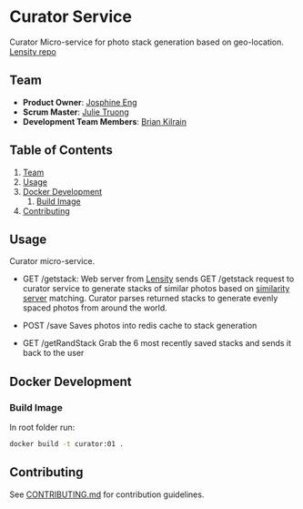 
# Curator Service
Curator Micro-service for photo stack generation based on geo-location.
[Lensity repo](https://github.com/preposterous-kumquat/preposterous-kumquat)
## Team

  - __Product Owner__: [Josphine Eng](https://github.com/ChirpingMermaid)
  - __Scrum Master__: [Julie Truong](https://github.com/Truong-Julie)
  - __Development Team Members__: [Brian Kilrain](https://github.com/bkilrain)

## Table of Contents

1. [Team](#team)
1. [Usage](#usage)
1. [Docker Development](#docker-development)
    1. [Build Image](#build-image)
1. [Contributing](#contributing)

## Usage
Curator micro-service. 

- GET /getstack: 
Web server from [Lensity](https://github.com/preposterous-kumquat/preposterous-kumquat) sends GET /getstack request to curator service to generate stacks of similar photos based on [similarity server](https://github.com/preposterous-kumquat/similarityServer) matching. Curator parses returned stacks to generate evenly spaced photos from around the world.

- POST /save 
Saves photos into redis cache to stack generation

- GET /getRandStack 
Grab the 6 most recently saved stacks and sends it back to the user

## Docker Development

### Build Image

In root folder run:
```sh
docker build -t curator:01 .
```

## Contributing

See [CONTRIBUTING.md](CONTRIBUTING.md) for contribution guidelines.
